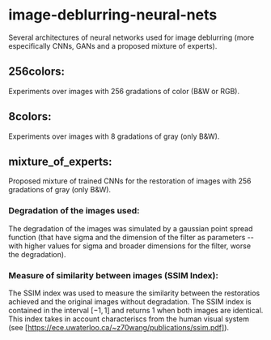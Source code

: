 # image-deblurring-neural-nets
Several architectures of neural networks used for image deblurring (more especifically CNNs, GANs and a proposed mixture of experts).

## 256colors: 
Experiments over images with 256 gradations of color (B&W or RGB).

## 8colors: 
Experiments over images with 8 gradations of gray (only B&W).

## mixture_of_experts:
Proposed mixture of trained CNNs for the restoration of images with 256 gradations of gray (only B&W).

### Degradation of the images used:
The degradation of the images was simulated by a gaussian point spread function (that have sigma and the dimension of the filter as parameters -- with higher values for sigma and broader dimensions for the filter, worse the degradation).

### Measure of similarity between images (SSIM Index):
The SSIM index was used to measure the similarity between the restoratios achieved and the original images without degradation. The SSIM index is contained in the interval $[-1, 1]$ and returns 1 when both images are identical. This index takes in account characteriscs from the human visual system (see [https://ece.uwaterloo.ca/~z70wang/publications/ssim.pdf]).
